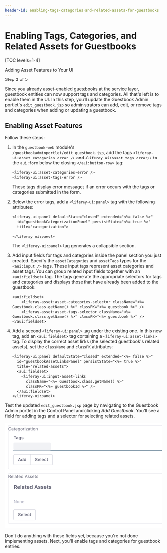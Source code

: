 ```yaml
---
header-id: enabling-tags-categories-and-related-assets-for-guestbooks
---
```


# Enabling Tags, Categories, and Related Assets for Guestbooks

[TOC levels=1-4]

<div class="learn-path-step row">
    <p id="stepTitle">Adding Asset Features to Your UI</p><p>Step 3 of 5</p>
</div>

Since you already asset-enabled guestbooks at the service layer, guestbook
entities can now support tags and categories. All that's left is to enable them
in the UI. In this step, you'll update the Guestbook Admin portlet's
`edit_guestbook.jsp` so administrators can add, edit, or remove tags and
categories when adding or updating a guestbook. 

## Enabling Asset Features

Follow these steps: 

1.  In the `guestbook-web` module's `/guestbookadminportlet/edit_guestbook.jsp`, 
    add the tags `<liferay-ui:asset-categories-error />` and 
    `<liferay-ui:asset-tags-error/>` to the `aui:form` below the closing 
    `</aui:button-row>` tag: 

        <liferay-ui:asset-categories-error />
        <liferay-ui:asset-tags-error />

    These tags display error messages if an error occurs with the tags or 
    categories submitted in the form. 

2.  Below the error tags, add a `<liferay-ui:panel>` tag with the following
    attributes: 

        <liferay-ui:panel defaultState="closed" extended="<%= false %>"
          id="guestbookCategorizationPanel" persistState="<%= true %>"
          title="categorization">

        </liferay-ui:panel>

    The `<liferay-ui:panel>` tag generates a collapsible section. 

3.  Add input fields for tags and categories inside the panel section you just 
    created. Specify the `assetCategories` and `assetTags` types for the 
    `<aui:input />` tags. These input tags represent asset categories and asset
    tags. You can group related input fields together with an `<aui:fieldset>`
    tag. The tags generate the appropriate selectors for tags and categories and
    displays those that have already been added to the guestbook: 

        <aui:fieldset>
        	<liferay-asset:asset-categories-selector className="<%= Guestbook.class.getName() %>" classPK="<%= guestbook %>" />
        	<liferay-asset:asset-tags-selector className="<%= Guestbook.class.getName() %>" classPK="<%= guestbook %>" />
        </aui:fieldset>

4.  Add a second `<liferay-ui:panel>` tag under the existing one. In this new 
    tag, add an `<aui:fieldset>` tag containing a `<liferay-ui:asset-links>` 
    tag. To display the correct asset links (the selected guestbook's related 
    assets), set the `className` and `classPK` attributes: 

        <liferay-ui:panel defaultState="closed" extended="<%= false %>"
          id="guestbookAssetLinksPanel" persistState="<%= true %>"
          title="related-assets">
          <aui:fieldset>
            <liferay-ui:input-asset-links
              className="<%= Guestbook.class.getName() %>"
              classPK="<%= guestbookId %>" />
          </aui:fieldset>
        </liferay-ui:panel>

Test the updated `edit_guestbook.jsp` page by navigating to the Guestbook Admin 
portlet in the Control Panel and clicking *Add Guestbook*. You'll see a field 
for adding tags and a selector for selecting related assets.

![Figure 1: Once you've updated your Guestbook Admin portlet's `edit_guestbook.jsp` page, you'll see forms for adding tags and selecting related assets.](../../../../images/guestbook-tags-related-assets.png)

Don't do anything with these fields yet, because you're not done implementing 
assets. Next, you'll enable tags and categories for guestbook entries. 
